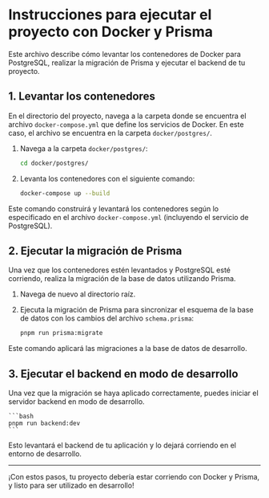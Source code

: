 # Instrucciones para ejecutar el proyecto con Docker y Prisma

Este archivo describe cómo levantar los contenedores de Docker para PostgreSQL, realizar la migración de Prisma y ejecutar el backend de tu proyecto.

## 1. Levantar los contenedores

En el directorio del proyecto, navega a la carpeta donde se encuentra el archivo `docker-compose.yml` que define los servicios de Docker. En este caso, el archivo se encuentra en la carpeta `docker/postgres/`.

1. Navega a la carpeta `docker/postgres/`:

    ```bash
    cd docker/postgres/
    ```

2. Levanta los contenedores con el siguiente comando:

    ```bash
    docker-compose up --build
    ```

Este comando construirá y levantará los contenedores según lo especificado en el archivo `docker-compose.yml` (incluyendo el servicio de PostgreSQL).

## 2. Ejecutar la migración de Prisma

Una vez que los contenedores estén levantados y PostgreSQL esté corriendo, realiza la migración de la base de datos utilizando Prisma.

1. Navega de nuevo al directorio raíz.

2. Ejecuta la migración de Prisma para sincronizar el esquema de la base de datos con los cambios del archivo `schema.prisma`:

    ```bash
    pnpm run prisma:migrate
    ```

Este comando aplicará las migraciones a la base de datos de desarrollo.

## 3. Ejecutar el backend en modo de desarrollo

Una vez que la migración se haya aplicado correctamente, puedes iniciar el servidor backend en modo de desarrollo.

    ```bash
    pnpm run backend:dev
    ```

Esto levantará el backend de tu aplicación y lo dejará corriendo en el entorno de desarrollo.

---

¡Con estos pasos, tu proyecto debería estar corriendo con Docker y Prisma, y listo para ser utilizado en desarrollo!